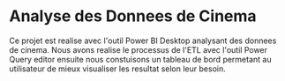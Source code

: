 # Analyse des Donnees de Cinema
Ce projet est realise avec l'outil Power BI Desktop analysant des donnees de cinema.
Nous avons realise le processus de l'ETL avec l'outil Power Query editor ensuite nous constuisons un tableau 
de bord permetant au utilisateur de mieux visualiser les resultat selon leur besoin.
